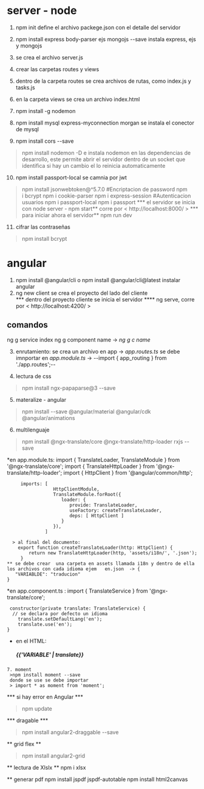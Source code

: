 
# server - node
1. npm init
   define el archivo packege.json con el detalle del servidor
2. npm install express body-parser ejs mongojs --save
   instala express, ejs  y mongojs
3. se crea el archivo server.js
4. crear las carpetas routes y views
5. dentro de la carpeta routes se crea archivos de rutas, como             index.js y tasks.js
6. en la  carpeta views se crea un archivo index.html
7. npm install -g nodemon
8. npm install mysql express-myconnection morgan
    se instala el conector de mysql

 9. npm install cors --save   
   > npm install nodemon -D
    e instala nodemon en las dependencias de desarrollo, este permite abrir el servidor dentro de un socket que identifica si hay un cambio el lo reinicia automaticamente

10. npm install passport-local    se camnia por jwt
  > npm install jsonwebtoken@^5.7.0
 #Encriptacion de password
   >npm i bcrypt
   >npm i cookie-parser
   >npm i express-session
  #Autenticacion usuarios
   >npm i passport-local
   >npm i passport
*** el servidor se inicia con node server  - npm start**
   corre por <  http://localhost:8000/ > 
 *** para iniciar ahora el servidor**
   npm run dev
11. cifrar las contraseñas 
  >npm install bcrypt
 # angular 

 1. npm install @angular/cli o npm install @angular/cli@latest
    instalar angular 
 2.  ng new client
    se crea el proyecto del lado del cliente    
 *** dentro del proyecto cliente se inicia el servidor ****
    ng serve, 
    corre por < http://localhost:4200/ >
 ## comandos

   ng g service index
   ng g component name -> *ng g c name*

3. enrutamiento:
   se crea un archivo en app -> *app.routes.ts* 
   se debe imnportar en *app.module.ts* -> 
   --import { app_routing } from './app.routes';--

4. lectura de css
 >npm install ngx-papaparse@3 --save

5. materalize - angular
 >npm install --save @angular/material @angular/cdk @angular/animations

6. multilenguaje
  > npm install @ngx-translate/core @ngx-translate/http-loader rxjs --save

   *en app.module.ts:
         import { TranslateLoader, TranslateModule } from '@ngx-translate/core';
         import { TranslateHttpLoader } from '@ngx-translate/http-loader';
         import { HttpClient } from '@angular/common/http';

         imports: [
                     HttpClientModule,
                     TranslateModule.forRoot({
                        loader: {
                           provide: TranslateLoader,
                           useFactory: createTranslateLoader,
                           deps: [ HttpClient ]
                        }
                     }),
                  ]

      > al final del documento:
        export function createTranslateLoader(http: HttpClient) {
            return new TranslateHttpLoader(http, 'assets/i18n/', '.json');
         }
    ** se debe crear  una carpeta en assets llamada i18n y dentro de ella los archivos con cada idioma ejem   en.json  -> {
       "VARIABLDE": "traducion"
    }
   *en app.component.ts : 
   import { TranslateService } from '@ngx-translate/core';

     constructor(private translate: TranslateService) {
      // se declara por defecto un idioma
		translate.setDefaultLang('en');
		translate.use('en');
	}    

   * en el HTML: 
    <h5> <b>{{'VARIABLE' | translate}}</b></h5>

    7. moment 
     >npm install moment --save
     donde se use se debe importar
     > import * as moment from 'moment';


*** si hay error en Angular ***
> npm update

*** dragable ***
> npm install angular2-draggable --save


** grid flex **
> npm install angular2-grid

** lectura de Xlslx **
npm i xlsx

** generar pdf
npm install jspdf jspdf-autotable
npm install html2canvas  
